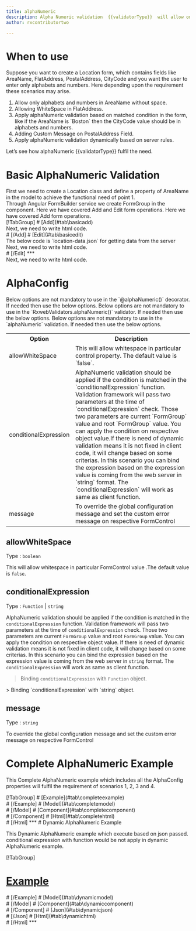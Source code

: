 ```yaml
---
title: alphaNumeric
description: Alpha Numeric validation  {{validatorType}}  will allow only alphabets and numbers to be entered, It will not allow any special character. 
author: rxcontributortwo

---
```

# When to use
Suppose you want to create a Location form, which contains fields like AreaName, FlatAddress, PostalAddress, CityCode and you want the user to enter only alphabets and numbers. Here depending upon the requirement these scenarios may arise.

<ol class='showHideElement'>
    <li>Allow only alphabets and numbers in AreaName without space.</li>
    <li>Allowing WhiteSpace in FlatAddress.</li>
    <li>Apply alphaNumeric validation based on matched condition in the form, like if the AreaName is `Boston` then the CityCode value should be in alphabets and numbers.</li>
    <li>Adding Custom Message on PostalAddress Field.</li>
    <data-scope scope="['decorator','validator']">
        <li>Apply alphaNumeric validation dynamically based on server rules. </li>
    </data-scope>
</ol>

Let’s see how alphaNumeric  {{validatorType}}  fulfil the need.

# Basic AlphaNumeric Validation
<data-scope scope="['decorator','template-driven']">
First we need to create a Location class and define a property of AreaName in the model to achieve the functional need of point 1.
<div component="app-code" class='showHideElement' key="alphaNumeric-add-model"></div> 
</data-scope>
Through Angular FormBuilder service we create FormGroup in the component.
<data-scope scope="['decorator']">
Here we have covered Add and Edit form operations. 
</data-scope>

<data-scope scope="['validator','template-driven']">
Here we have covered Add form operations. 
</data-scope>

<data-scope scope="['decorator']">
<div component="app-tabs" key="basic-operations"></div>
[!TabGroup]
# [Add](#tab\basicadd)
<div component="app-code" class='showHideElement' key="alphaNumeric-add-component"></div> 
Next, we need to write html code.
<div component="app-code" class='showHideElement' key="alphaNumeric-add-html"></div> 
<div component="app-example-runner" ref-component="app-alphaNumeric-add"></div>
# [/Add]
# [Edit](#tab\basicedit)
<div component="app-code" class='showHideElement' key="alphaNumeric-edit-component"></div> 
The below code is `location-data.json` for getting data from the server
<div component="app-code" class='showHideElement' key="alphaNumeric-edit-json"></div>  
Next, we need to write html code.
<div component="app-code" class='showHideElement' key="alphaNumeric-edit-html"></div> 
<div component="app-example-runner" ref-component="app-alphaNumeric-edit"></div>
# [/Edit]
***
</data-scope>

<data-scope scope="['validator','template-driven']">
<div component="app-code" class='showHideElement' key="alphaNumeric-add-component"></div> 
Next, we need to write html code.
<div component="app-code" class='showHideElement' key="alphaNumeric-add-html"></div> 
<div component="app-example-runner" ref-component="app-alphaNumeric-add"></div>
</data-scope>

# AlphaConfig 
<data-scope scope="['decorator']">
Below options are not mandatory to use in the `@alphaNumeric()` decorator. If needed then use the below options.
</data-scope>
<data-scope scope="['validator']">
Below options are not mandatory to use in the `RxwebValidators.alphaNumeric()` validator. If needed then use the below options.
</data-scope>
<data-scope scope="['template-driven']">
Below options are not mandatory to use in the `alphaNumeric` validation. If needed then use the below options.
</data-scope>

<table class="table table-bordered table-striped showHideElement">
<tr><th>Option</th><th>Description</th></tr>
<tr><td><a  (click)='scrollTo("#allowwhitespace")' title="allowWhiteSpace">allowWhiteSpace</a></td><td>This will allow whitespace in particular control property. The default value is `false`.</td></tr>
<tr><td><a  (click)='scrollTo("#conditionalExpression")' title="conditionalExpression">conditionalExpression</a></td><td>AlphaNumeric validation should be applied if the condition is matched in the `conditionalExpression` function. Validation framework will pass two parameters at the time of `conditionalExpression` check. Those two parameters are current `FormGroup` value and root `FormGroup` value. You can apply the condition on respective object value.If there is need of dynamic validation means it is not fixed in client code, it will change based on some criterias. In this scenario you can bind the expression based on the expression value is coming from the web server in `string` format. The `conditionalExpression` will work as same as client function.</td></tr>
<tr><td><a  (click)='scrollTo("#message")' title="message">message</a></td><td>To override the global configuration message and set the custom error message on respective FormControl</td></tr>
</table>

## allowWhiteSpace 
Type :  `boolean` 

This will allow whitespace in particular FormControl value .The default value is `false`.

<div component="app-code" class='showHideElement' key="alphaNumeric-allowWhiteSpaceExample-model"></div> 
<div component="app-example-runner" ref-component="app-alphaNumeric-allowWhiteSpace" title="AlphaNumeric {{validatorType}} with allowWhiteSpace" key="allowWhiteSpace"></div>

## conditionalExpression 
Type :  `Function`  |  `string` 

AlphaNumeric validation should be applied if the condition is matched in the `conditionalExpression` function. Validation framework will pass two parameters at the time of `conditionalExpression` check. Those two parameters are current `FormGroup` value and root `FormGroup` value. You can apply the condition on respective object value.
If there is need of dynamic validation means it is not fixed in client code, it will change based on some criterias. In this scenario you can bind the expression based on the expression value is coming from the web server in `string` format. The `conditionalExpression` will work as same as client function.

> Binding `conditionalExpression` with `Function` object.
<div component="app-code" class='showHideElement' key="alphaNumeric-conditionalExpressionExampleFunction-model"></div> 
> Binding `conditionalExpression` with `string` object.
<div component="app-code" class='showHideElement' key="alphaNumeric-conditionalExpressionExampleString-model"></div> 

<div component="app-example-runner" ref-component="app-alphaNumeric-conditionalExpression" title="AlphaNumeric {{validatorType}} with conditionalExpression" key="conditionalExpression"></div>

## message 
Type :  `string` 

To override the global configuration message and set the custom error message on respective FormControl

<div component="app-code" class='showHideElement' key="alphaNumeric-messageExample-model"></div> 
<div component="app-example-runner" ref-component="app-alphaNumeric-message" title="AlphaNumeric {{validatorType}} with message" key="message"></div>

# Complete AlphaNumeric Example

This Complete AlphaNumeric example which includes all the AlphaConfig properties will fulfil the requirement of scenarios 1, 2, 3 and 4.

<div component="app-tabs" key="complete"></div>
[!TabGroup]
# [Example](#tab\completeexample)
<div component="app-example-runner" ref-component="app-alphaNumeric-complete"></div>
# [/Example]
<data-scope scope="['decorator','template-driven']">
# [Model](#tab\completemodel)
<div component="app-code" class='showHideElement' key="alphaNumeric-complete-model"></div> 
# [/Model]
</data-scope>
# [Component](#tab\completecomponent)
<div component="app-code" class='showHideElement' key="alphaNumeric-complete-component"></div> 
# [/Component]
# [Html](#tab\completehtml)
<div component="app-code" class='showHideElement' key="alphaNumeric-complete-html"></div> 
# [/Html]
***

<data-scope scope="['decorator','validator']">
# Dynamic AlphaNumeric Example

This Dynamic AlphaNumeric example which execute based on json passed. conditional expression with function would be not apply in dynamic AlphaNumeric example. 

<div component="app-tabs" key="dynamic"></div>

[!TabGroup]
# [Example](#tab\dynamicexample)
<div component="app-example-runner" ref-component="app-alphaNumeric-dynamic"></div>
# [/Example]
<data-scope scope="['decorator']">
# [Model](#tab\dynamicmodel)
<div component="app-code" class='showHideElement' key="alphaNumeric-dynamic-model"></div>
# [/Model]
</data-scope>
# [Component](#tab\dynamiccomponent)
<div component="app-code" class='showHideElement' key="alphaNumeric-dynamic-component"></div>
# [/Component]
# [Json](#tab\dynamicjson)
<div component="app-code" class='showHideElement' key="alphaNumeric-dynamic-json"></div>
# [/Json]
# [Html](#tab\dynamichtml)
<div component="app-code" class='showHideElement' key="alphaNumeric-dynamic-html"></div> 
# [/Html]
***
</data-scope>
